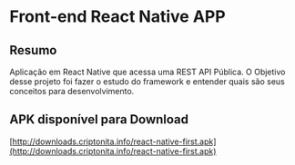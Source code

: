 # Front-end React Native APP 

## Resumo

Aplicação em React Native que acessa uma REST API Pública. O Objetivo desse projeto foi fazer o estudo do framework e entender quais são seus conceitos para desenvolvimento.

## APK disponível para Download

[http://downloads.criptonita.info/react-native-first.apk](http://downloads.criptonita.info/react-native-first.apk)

